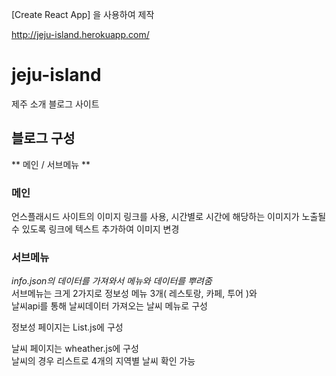 [Create React App] 을 사용하여 제작

http://jeju-island.herokuapp.com/

jeju-island
========

제주 소개 블로그 사이트  

### 

블로그 구성
--------------

** 메인 / 서브메뉴 **

### 메인 
언스플래시드 사이트의 이미지 링크를 사용, 시간별로 시간에 해당하는 이미지가 노출될 수 있도록 링크에 텍스트 추가하여 이미지 변경

### 서브메뉴 
*info.json의 데이터를 가져와서 메뉴와 데이터를 뿌려줌*  
서브메뉴는 크게 2가지로 정보성 메뉴 3개( 레스토랑, 카페, 투어 )와   
날씨api를 통해 날씨데이터 가져오는 날씨 메뉴로 구성

정보성 페이지는 List.js에 구성 

날씨 페이지는 wheather.js에 구성  
날씨의 경우 리스트로 4개의 지역별 날씨 확인 가능 
